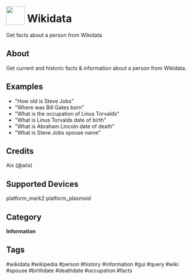 # <img src='https://raw.githack.com/FortAwesome/Font-Awesome/master/svgs/solid/digital-tachograph.svg' card_color='#1C7CE4' width='50' height='50' style='vertical-align:bottom'/> Wikidata
Get facts about a person from Wikidata

## About
Get current and historic facts & information about a person from Wikidata.

## Examples
* "How old is Steve Jobs"
* "Where was Bill Gates born"
* "What is the occupation of Linus Torvalds"
* "What is Linus Torvalds date of birth"
* "What is Abraham Lincoln date of death"
* "What is Steve Jobs spouse name"

## Credits
Aix (@aiix)

## Supported Devices
platform_mark2 platform_plasmoid

## Category
**Information**

## Tags
#wikidata
#wikipedia
#person
#history
#information
#gui
#query
#wiki
#spouse
#birthdate
#deathdate
#occupation
#facts
